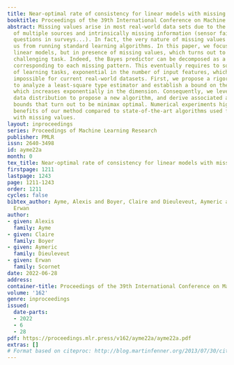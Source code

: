 ```yaml
---
title: Near-optimal rate of consistency for linear models with missing values
booktitle: Proceedings of the 39th International Conference on Machine Learning
abstract: Missing values arise in most real-world data sets due to the aggregation
  of multiple sources and intrinsically missing information (sensor failure, unanswered
  questions in surveys...). In fact, the very nature of missing values usually prevents
  us from running standard learning algorithms. In this paper, we focus on the extensively-studied
  linear models, but in presence of missing values, which turns out to be quite a
  challenging task. Indeed, the Bayes predictor can be decomposed as a sum of predictors
  corresponding to each missing pattern. This eventually requires to solve a number
  of learning tasks, exponential in the number of input features, which makes predictions
  impossible for current real-world datasets. First, we propose a rigorous setting
  to analyze a least-square type estimator and establish a bound on the excess risk
  which increases exponentially in the dimension. Consequently, we leverage the missing
  data distribution to propose a new algorithm, and derive associated adaptive risk
  bounds that turn out to be minimax optimal. Numerical experiments highlight the
  benefits of our method compared to state-of-the-art algorithms used for predictions
  with missing values.
layout: inproceedings
series: Proceedings of Machine Learning Research
publisher: PMLR
issn: 2640-3498
id: ayme22a
month: 0
tex_title: Near-optimal rate of consistency for linear models with missing values
firstpage: 1211
lastpage: 1243
page: 1211-1243
order: 1211
cycles: false
bibtex_author: Ayme, Alexis and Boyer, Claire and Dieuleveut, Aymeric and Scornet,
  Erwan
author:
- given: Alexis
  family: Ayme
- given: Claire
  family: Boyer
- given: Aymeric
  family: Dieuleveut
- given: Erwan
  family: Scornet
date: 2022-06-28
address:
container-title: Proceedings of the 39th International Conference on Machine Learning
volume: '162'
genre: inproceedings
issued:
  date-parts:
  - 2022
  - 6
  - 28
pdf: https://proceedings.mlr.press/v162/ayme22a/ayme22a.pdf
extras: []
# Format based on citeproc: http://blog.martinfenner.org/2013/07/30/citeproc-yaml-for-bibliographies/
---
```

